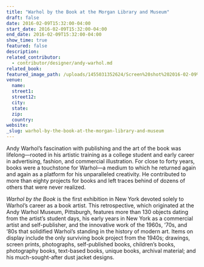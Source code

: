 ```yaml
---
title: "Warhol by the Book at the Morgan Library and Museum"
draft: false
date: 2016-02-09T15:32:00-04:00
start_date: 2016-02-09T15:32:00-04:00
end_date: 2016-02-09T15:32:00-04:00
show_time: true
featured: false
description:
related_contributor:
  - contributor/designer/andy-warhol.md
related_book:
featured_image_path: /uploads/1455031352624/Screen%20shot%202016-02-09%20at%2010.26.28%20AM.png
venue:
  name:
  street1:
  street12:
  city:
  state:
  zip:
  country:
website:
_slug: warhol-by-the-book-at-the-morgan-library-and-museum
---
```


Andy Warhol’s fascination with publishing and the art of the book was lifelong—rooted in his artistic training as a college student and early career in advertising, fashion, and commercial illustration. For close to forty years, books were a touchstone for Warhol—a medium to which he returned again and again as a platform for his unparalleled creativity. He contributed to more than eighty projects for books and left traces behind of dozens of others that were never realized.

_Warhol by the Book_ is the first exhibition in New York devoted solely to Warhol’s career as a book artist. This retrospective, which originated at the Andy Warhol Museum, Pittsburgh, features more than 130 objects dating from the artist’s student days, his early years in New York as a commercial artist and self-publisher, and the innovative work of the 1960s, ‘70s, and ‘80s that solidified Warhol’s standing in the history of modern art. Items on display include the only surviving book project from the 1940s; drawings, screen prints, photographs, self-published books, children’s books, photography books, text-based books, unique books, archival material; and his much-sought-after dust jacket designs.

